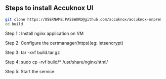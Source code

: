 ## Steps to install Accuknox UI 

```sh
git clone https://USERNAME:PASSWORD@github.com/accuknox/accuknox-onprem.git
cd build
```

Step 1 : Install nginx application on VM

Step 2: Configure the certmanager(https)(eg: letsencrypt)

Step 3: tar -xvf build.tar.gz

Step 4: sudo cp -rvf build/* /usr/share/nginx/html/

Step 5: Start the service